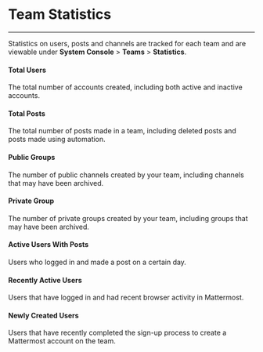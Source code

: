 # Team Statistics  
___

Statistics on users, posts and channels are tracked for each team and are viewable under **System Console** > **Teams** > **Statistics**. 

#### Total Users
The total number of accounts created, including both active and inactive accounts. 

#### Total Posts
The total number of posts made in a team, including deleted posts and posts made using automation. 

#### Public Groups
The number of public channels created by your team, including channels that may have been archived.

#### Private Group
The number of private groups created by your team, including groups that may have been archived.

#### Active Users With Posts
Users who logged in and made a post on a certain day.

#### Recently Active Users
Users that have logged in and had recent browser activity in Mattermost.

#### Newly Created Users
Users that have recently completed the sign-up process to create a Mattermost account on the team.
